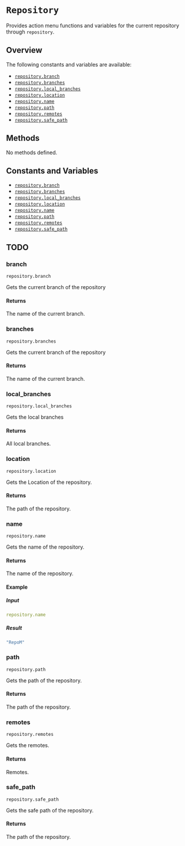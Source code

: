 # `Repository`

Provides action menu functions and variables for the current repository through `repository`.

## Overview

The following constants and variables are available:
- [`repository.branch`](#repository-branch)
- [`repository.branches`](#repository-branches)
- [`repository.local_branches`](#repository-local-branches)
- [`repository.location`](#repository-location)
- [`repository.name`](#repository-name)
- [`repository.path`](#repository-path)
- [`repository.remotes`](#repository-remotes)
- [`repository.safe_path`](#repository-safe-path)

## Methods

No methods defined.

## Constants and Variables

- [`repository.branch`](#repository-branch)
- [`repository.branches`](#repository-branches)
- [`repository.local_branches`](#repository-local-branches)
- [`repository.location`](#repository-location)
- [`repository.name`](#repository-name)
- [`repository.path`](#repository-path)
- [`repository.remotes`](#repository-remotes)
- [`repository.safe_path`](#repository-safe-path)

## TODO


### branch

`repository.branch`

Gets the current branch of the repository

#### Returns

The name of the current branch.

### branches

`repository.branches`

Gets the current branch of the repository

#### Returns

The name of the current branch.

### local_branches

`repository.local_branches`

Gets the local branches

#### Returns

All local branches.

### location

`repository.location`

Gets the Location of the repository.

#### Returns

The path of the repository.

### name

`repository.name`

Gets the name of the repository.

#### Returns

The name of the repository.

#### Example

##### Input

```yaml
repository.name
```

##### Result

```yaml
"RepoM"
```

### path

`repository.path`

Gets the path of the repository.

#### Returns

The path of the repository.

### remotes

`repository.remotes`

Gets the remotes.

#### Returns

Remotes.

### safe_path

`repository.safe_path`

Gets the safe path of the repository.

#### Returns

The path of the repository.
